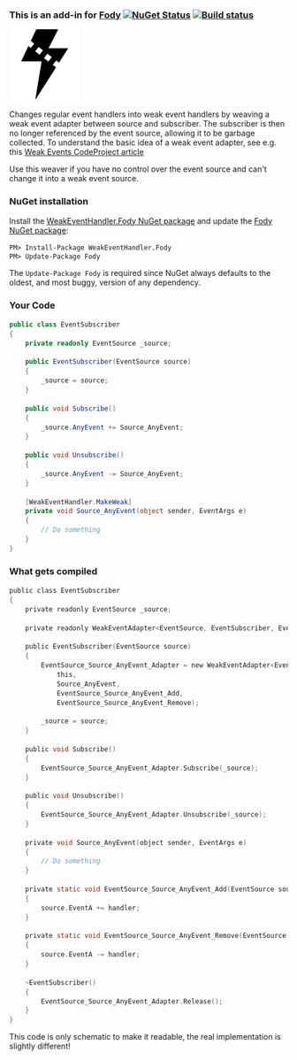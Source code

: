 ### This is an add-in for [Fody](https://github.com/Fody/Fody/) [![NuGet Status](http://img.shields.io/nuget/v/WeakEventHandler.Fody.svg?style=flat)](https://www.nuget.org/packages/WeakEventHandler.Fody/) [![Build status](https://ci.appveyor.com/api/projects/status/s0hpt3rokmq1bo9y?svg=true)](https://ci.appveyor.com/project/tom-englert/weakeventhandler-fody)

![Icon](Icon.png)

Changes regular event handlers into weak event handlers by weaving a weak event adapter between source and subscriber.
The subscriber is then no longer referenced by the event source, allowing it to be garbage collected.
To understand the basic idea of a weak event adapter, see e.g. this [Weak Events CodeProject article](https://www.codeproject.com/Articles/29922/Weak-Events-in-C#heading0005)

Use this weaver if you have no control over the event source and can't change it into a weak event source.


### NuGet installation

Install the [WeakEventHandler.Fody NuGet package](https://nuget.org/packages/WeakEventHandler.Fody/) and update the [Fody NuGet package](https://nuget.org/packages/Fody/):

```
PM> Install-Package WeakEventHandler.Fody
PM> Update-Package Fody
```

The `Update-Package Fody` is required since NuGet always defaults to the oldest, and most buggy, version of any dependency.

### Your Code

```C#
public class EventSubscriber
{
    private readonly EventSource _source;

    public EventSubscriber(EventSource source)
    {
        _source = source;
    }

    public void Subscribe()
    {
        _source.AnyEvent += Source_AnyEvent;
    }

    public void Unsubscribe()
    {
        _source.AnyEvent -= Source_AnyEvent;
    }

    [WeakEventHandler.MakeWeak]
    private void Source_AnyEvent(object sender, EventArgs e)
    {
        // Do something
    }
}
```

### What gets compiled

```C
public class EventSubscriber
{
    private readonly EventSource _source;

    private readonly WeakEventAdapter<EventSource, EventSubscriber, EventArgs> EventSource_Source_AnyEvent_Adapter;

    public EventSubscriber(EventSource source)
    {
        EventSource_Source_AnyEvent_Adapter = new WeakEventAdapter<EventSource, EventSubscriber, EventArgs>(
            this, 
            Source_AnyEvent, 
            EventSource_Source_AnyEvent_Add, 
            EventSource_Source_AnyEvent_Remove);

        _source = source;
    }

    public void Subscribe()
    {
        EventSource_Source_AnyEvent_Adapter.Subscribe(_source);
    }

    public void Unsubscribe()
    {
        EventSource_Source_AnyEvent_Adapter.Unsubscribe(_source);
    }

    private void Source_AnyEvent(object sender, EventArgs e)
    {
        // Do something
    }

    private static void EventSource_Source_AnyEvent_Add(EventSource source, EventHandler<EventArgs> handler)
    {
        source.EventA += handler;
    }

    private static void EventSource_Source_AnyEvent_Remove(EventSource source, EventHandler<EventArgs> handler)
    {
        source.EventA -= handler;
    }

    ~EventSubscriber()
    {
        EventSource_Source_AnyEvent_Adapter.Release();
    }
}
```
This code is only schematic to make it readable, the real implementation is slightly different!
